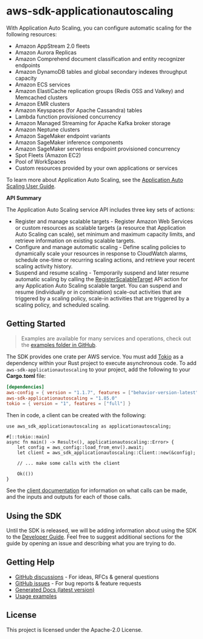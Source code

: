 # aws-sdk-applicationautoscaling

With Application Auto Scaling, you can configure automatic scaling for the following resources:
  - Amazon AppStream 2.0 fleets
  - Amazon Aurora Replicas
  - Amazon Comprehend document classification and entity recognizer endpoints
  - Amazon DynamoDB tables and global secondary indexes throughput capacity
  - Amazon ECS services
  - Amazon ElastiCache replication groups (Redis OSS and Valkey) and Memcached clusters
  - Amazon EMR clusters
  - Amazon Keyspaces (for Apache Cassandra) tables
  - Lambda function provisioned concurrency
  - Amazon Managed Streaming for Apache Kafka broker storage
  - Amazon Neptune clusters
  - Amazon SageMaker endpoint variants
  - Amazon SageMaker inference components
  - Amazon SageMaker serverless endpoint provisioned concurrency
  - Spot Fleets (Amazon EC2)
  - Pool of WorkSpaces
  - Custom resources provided by your own applications or services

To learn more about Application Auto Scaling, see the [Application Auto Scaling User Guide](https://docs.aws.amazon.com/autoscaling/application/userguide/what-is-application-auto-scaling.html).

__API Summary__

The Application Auto Scaling service API includes three key sets of actions:
  - Register and manage scalable targets - Register Amazon Web Services or custom resources as scalable targets (a resource that Application Auto Scaling can scale), set minimum and maximum capacity limits, and retrieve information on existing scalable targets.
  - Configure and manage automatic scaling - Define scaling policies to dynamically scale your resources in response to CloudWatch alarms, schedule one-time or recurring scaling actions, and retrieve your recent scaling activity history.
  - Suspend and resume scaling - Temporarily suspend and later resume automatic scaling by calling the [RegisterScalableTarget](https://docs.aws.amazon.com/autoscaling/application/APIReference/API_RegisterScalableTarget.html) API action for any Application Auto Scaling scalable target. You can suspend and resume (individually or in combination) scale-out activities that are triggered by a scaling policy, scale-in activities that are triggered by a scaling policy, and scheduled scaling.

## Getting Started

> Examples are available for many services and operations, check out the
> [examples folder in GitHub](https://github.com/awslabs/aws-sdk-rust/tree/main/examples).

The SDK provides one crate per AWS service. You must add [Tokio](https://crates.io/crates/tokio)
as a dependency within your Rust project to execute asynchronous code. To add `aws-sdk-applicationautoscaling` to
your project, add the following to your **Cargo.toml** file:

```toml
[dependencies]
aws-config = { version = "1.1.7", features = ["behavior-version-latest"] }
aws-sdk-applicationautoscaling = "1.85.0"
tokio = { version = "1", features = ["full"] }
```

Then in code, a client can be created with the following:

```rust,no_run
use aws_sdk_applicationautoscaling as applicationautoscaling;

#[::tokio::main]
async fn main() -> Result<(), applicationautoscaling::Error> {
    let config = aws_config::load_from_env().await;
    let client = aws_sdk_applicationautoscaling::Client::new(&config);

    // ... make some calls with the client

    Ok(())
}
```

See the [client documentation](https://docs.rs/aws-sdk-applicationautoscaling/latest/aws_sdk_applicationautoscaling/client/struct.Client.html)
for information on what calls can be made, and the inputs and outputs for each of those calls.

## Using the SDK

Until the SDK is released, we will be adding information about using the SDK to the
[Developer Guide](https://docs.aws.amazon.com/sdk-for-rust/latest/dg/welcome.html). Feel free to suggest
additional sections for the guide by opening an issue and describing what you are trying to do.

## Getting Help

* [GitHub discussions](https://github.com/awslabs/aws-sdk-rust/discussions) - For ideas, RFCs & general questions
* [GitHub issues](https://github.com/awslabs/aws-sdk-rust/issues/new/choose) - For bug reports & feature requests
* [Generated Docs (latest version)](https://awslabs.github.io/aws-sdk-rust/)
* [Usage examples](https://github.com/awslabs/aws-sdk-rust/tree/main/examples)

## License

This project is licensed under the Apache-2.0 License.

